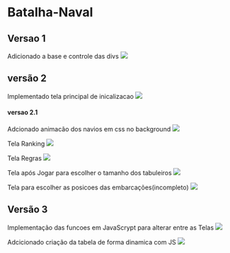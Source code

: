 # Batalha-Naval
## Versao 1
 Adicionado a base e controle das divs
![](https://github.com/Romenildo/Batalha-Naval/blob/master/imgs/v1.png)

## versão 2
 Implementado tela principal de inicalizacao
![](https://github.com/Romenildo/Batalha-Naval/blob/master/imgs/v2-telaInicio.gif)

#### versao 2.1
 Adcionado animacão dos navios em css no background
![](https://github.com/Romenildo/Batalha-Naval/blob/master/imgs/v2.1-telaInicio.gif)
   
Tela Ranking
![](https://github.com/Romenildo/Batalha-Naval/blob/master/imgs/v2-telaRanking.PNG)
   
Tela Regras
![](https://github.com/Romenildo/Batalha-Naval/blob/master/imgs/v2-telaRegras.gif)

Tela após Jogar para escolher o tamanho dos tabuleiros
![](https://github.com/Romenildo/Batalha-Naval/blob/master/imgs/v2-telaJogar.gif)
   
Tela para escolher as posicoes das embarcações(incompleto)
![](https://github.com/Romenildo/Batalha-Naval/blob/master/imgs/v2-telaEscolher.gif)

## Versão 3
Implementação das funcoes em JavaScrypt para alterar entre as Telas
![](https://github.com/Romenildo/Batalha-Naval/blob/master/imgs/v3.gif)
   
Adcicionado criação da tabela de forma dinamica com JS
![](https://github.com/Romenildo/Batalha-Naval/blob/master/imgs/v3-tabela.PNG)